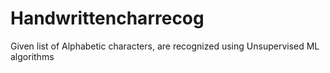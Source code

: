 # Handwrittencharrecog
Given list of Alphabetic characters, are recognized using Unsupervised ML algorithms
